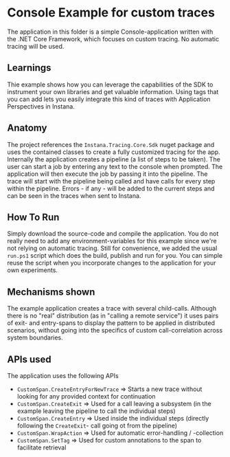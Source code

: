 # Console Example for custom traces
The application in this folder is a simple Console-application written with the .NET Core Framework, which focuses on custom tracing. No automatic tracing will be used.

## Learnings
Thie example shows how you can leverage the capabilities of the SDK to instrument your own libraries and get valuable information. 
Using tags that you can add lets you easily integrate this kind of traces with Application Perspectives in Instana.

## Anatomy
The project references the `Instana.Tracing.Core.Sdk` nuget package and uses the contained classes to create a fully customized tracing for the app.
Internally the application creates a pipeline (a list of steps to be taken). The user can start a job by entering any text to the console when prompted.
The application will then execute the job by passing it into the pipeline.
The trace will start with the pipeline being called and have calls for every step within the pipeline.
Errors - if any - will be added to the current steps and can be seen in the traces when sent to Instana.

## How To Run
Simply download the source-code and compile the application. You do not really need to add any environment-variables for this example since we're not 
relying on automatic tracing.
Still for convenience, we added the usual `run.ps1` script which does the build, publish and run for you. You can simple reuse the script when you
incorporate changes to the application for your own experiments.

## Mechanisms shown
The example application creates a trace with several child-calls. Although there is no "real" distribution (as in "calling a remote service") it uses pairs of exit- and entry-spans to
display the pattern to be applied in distributed scenarios, without going into the specifics of custom call-correlation across system boundaries.

## APIs used
The application uses the following APIs

* `CustomSpan.CreateEntryForNewTrace` => Starts a new trace without looking for any provided context for continuation
* `CustomSpan.CreateExit` => Used for a call leaving a subsystem (in the example leaving the pipeline to call the individual steps)
* `CustomSpan.CreateEntry` => Used inside the individual steps (directly following the `CreateExit`- call going ot from the pipeline)
* `CustomSpan.WrapAction` => Used for automatic error-handling / -collection
* `CustomSpan.SetTag` => Used for custom annotations to the span to facilitate retrieval

